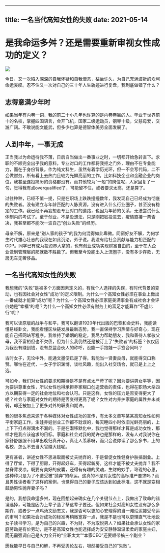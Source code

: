 -----
title: 一名当代高知女性的失败
date: 2021-05-14
------

# 是我命运多舛？还是需要重新审视女性成功的定义？

![](https://cdn.jsdelivr.net/gh/Zheng-Shilin/shilin-blog/images/amin-hasani-7Z_2iKq9Nw8-unsplash.jpg)

今日，又一次陷入深深的自我怀疑和自我憎恶，枯坐许久，为自己充满波折的坎坷命运哀叹。忍不住又一次对自己的三十年人生轨迹进行复盘，我到底做错了什么？

## 志得意满少年时

如果当年有内卷一词，我的前二十小几年也许算的是内卷卷赢的人。毕业于世界前十的名校，掌握四国语言，会开飞机，国家二级运动员，钢琴十级，父慈母爱，交游广阔。不敢说能文能武，但多少也算是德智体美劳全面发展了。

## 人到中年，一事无成

正当我以为命运待我不薄，日后自当做出一番事业之时，一切都开始急转直下。求职的不顺完全出乎我的意料，专业对口的工作都将我拒之门外，理由不在专业能力，而在于身份背景。作为纯文科生，虽然有着学历光环，但一不会写代码，二不会做财务，所有看上去热门且较为光鲜亮丽的工作，比如科技企业和金融企业的岗位，我甚至连投简历的资格都没有。而其他较为“一般”的岗位呢，人家回复了一句，觉得我有点overqualified了，可能留不住，或者要求太高，还是算了。

过往种种，已经不值一提，只是在职场上跌跌撞撞数年，我发现自己已经成为彻底的失败者。没有建立与年龄匹配的人脉资源，没有进入什么行业圈子，甚至没有稳定的工作。我已经不再妄想走专业对口的道路，也因为年龄的关系，无法尝试什么体制内的考试了。至于创业，不是没想法，只是刚把钱投进去，疫情直接一票否决，我甚至都不能吹一波自己“创业失败”的经历。

母亲不解，原来是“别人家的孩子”的我为何混得如此卑微。同窗好友不解，为何学生时代雄心壮志的我现在如此沉沦。外子说，我没有给社会贡献与能力相匹配的GDP。同学已有成为投资界大拿的，也有创业成功实现财富自由的，至于在大企业做到管理层的那就数不胜数了。但我至今没能出入上流圈子，没有多少存款，无房无车无奢侈品。

## 一名当代高知女性的失败

我想我的“失败”是被多个方面因素定义的，有我个人选择的失误，有时代背景的变动，也有因社会对女性”成功“的定义限制。为什么一个高知女性必须在事业上做出一番成就才能算“成功”呢？为什么一个高知女性必须家庭美满事业有成社会才会评价她是”幸福“的呢？为什么一个高知女性必须有财务上的富足才能算作“不虚此行”呢？

我可以读原版的战争与和平，我可以翻译1920年代出版的巴黎和会史料，我能读懂易经卦文，我能看懂区块链发展最新态势，我一直保持学习热情与好奇心，现在能自己搭网站写程序。我维持了婚姻的稳定，我尽力帮助朋友，我和善待人孝敬父母，我不富裕但也不欠债，但为什么我仍然还是被订上了“失败者”的标签？仅仅因为我没有赚到钱，没有总监合伙人的称呼，没能一手抱娃一手签合同吗？

古时女子，无论中外，能通文墨便已是了得，若能当一贤妻良母，就能得交口称赞。哪怕在近代，一女子学识渊博，谈吐风趣，能出入社交场合，就已是上上之选。

可如今，我们对女性的要求和期待是不是有点太严苛了呢？因为要讲男女平等，因为要讲尊重女性，所以女性也得承担养家糊口创造营收的责任，也得在职场大杀四方以期获得一定的社会地位和社会认可。只是这样，女性的压力是否变得更大了呢？社会与家庭对女性的期待是否变得更高了呢？女性对内养护家庭的属性并未减弱，却还被加上了更多对外的职责和期许。

我的很多焦虑来源于各种媒体对女性成功的宣传，有太多文章写某某高知女性如何平衡家庭工作，生娃养娃创业工作都不耽误的，每天睡四小时依旧光鲜亮丽的，上上下下打点得滴水不漏的。于是在潜移默化中，我也觉得那样才算是成功女性，那样才是我应该追求的目标。家庭和社会对我的期许也是那样的，没有人对我说你在家舒舒服服不用早出晚归真开心，真让人羡慕呀，而只会说你读了那么多书，上的名校，怎么不去当大官赚大钱呢。

更有甚者，讲述女性不思进取而被丈夫抛弃的，于是督促女性健身护肤搞副业。上得了厅堂，下得了厨房，开得起好车，买得起新房，这样才能不被丈夫抛弃？我不禁脊背发凉。既要有美好的皮囊，还得有有趣的灵魂，生财的妙手，玲珑的心思，这种种只是为了不遭受被”抛弃“的命运。这真的不是对女性的高标准严要求吗？而且男性读者看了这样的案例，也觉得自己的妻子应该达到如此标准，这不就是变相鼓励男性抛弃妻子吗？

是的，我想我命运多舛，现在回想起来确实在几个关键节点上，我做出了致命的错误选择，可能是因为上辈子造了孽这辈子要还。但如果社会对高知女性没有那么多期许，或者少一点鸡汤文励志文，我是否可以更加心安理得的当一滩烂泥接受命运的审判？如果社会对成功的标准再稍微宽容一点，我是不是也可以更理直气壮地说女子读书学习，是为自己的兴趣，不为财，不为取悦男人？如果社会承认女性的家庭劳动是有价劳动，是不是高知女性也能选择成为安安静静温温柔柔的家庭主妇，而无需强调自己是火力全开的“全职太太”“本家CEO”还要顺带搞三个副业？

愿我能早日与自己和解，不再受舆论左右，坦然接受自己的”失败“。

